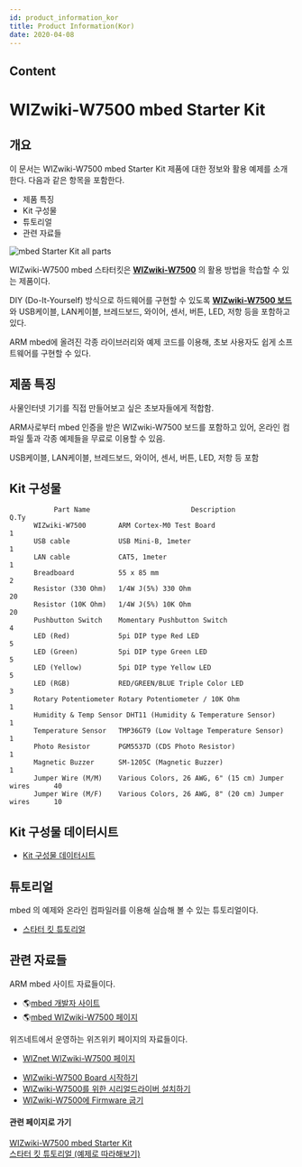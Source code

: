 ```yaml
---
id: product_information_kor
title: Product Information(Kor)
date: 2020-04-08
---
```



## Content
# WIZwiki-W7500 mbed Starter Kit

## 개요

이 문서는 WIZwiki-W7500 mbed Starter Kit 제품에 대한 정보와 활용 예제를 소개한다. 다음과 같은 항목을
포함한다.

  - 제품 특징
  - Kit 구성물
  - 튜토리얼
  - 관련 자료들

![mbed Starter Kit all
parts](/document_framework/img/products/wizwiki_mbed_kit/kit_kr/mbed_starter_kit_all.jpg)

WIZwiki-W7500 mbed 스타터킷은
**[WIZwiki-W7500](/products/wizwiki_w7500/start)** 의 활용 방법을 학습할 수 있는
제품이다.

DIY (Do-It-Yourself) 방식으로 하드웨어를 구현할 수 있도록 **[WIZwiki-W7500
보드](/products/wizwiki_w7500/start)** 와 USB케이블, LAN케이블, 브레드보드, 와이어,
센서, 버튼, LED, 저항 등을 포함하고 있다.

ARM mbed에 올려진 각종 라이브러리와 예제 코드를 이용해, 초보 사용자도 쉽게 소프트웨어를 구현할 수 있다.

## 제품 특징

사물인터넷 기기를 직접 만들어보고 싶은 초보자들에게 적합함.

ARM사로부터 mbed 인증을 받은 WIZwiki-W7500 보드를 포함하고 있어, 온라인 컴파일 툴과 각종 예제들을 무료로
이용할 수 있음.

USB케이블, LAN케이블, 브레드보드, 와이어, 센서, 버튼, LED, 저항 등 포함

## Kit 구성물
``` 
           Part Name                         Description                       Q.Ty
      WIZwiki-W7500        ARM Cortex-M0 Test Board                              1
      USB cable            USB Mini-B, 1meter                                    1
      LAN cable            CAT5, 1meter                                          1
      Breadboard           55 x 85 mm                                            2
      Resistor (330 Ohm)   1/4W J(5%) 330 Ohm                                   20
      Resistor (10K Ohm)   1/4W J(5%) 10K Ohm                                   20
      Pushbutton Switch    Momentary Pushbutton Switch                           4
      LED (Red)            5pi DIP type Red LED                                  5
      LED (Green)          5pi DIP type Green LED                                5
      LED (Yellow)         5pi DIP type Yellow LED                               5
      LED (RGB)            RED/GREEN/BLUE Triple Color LED                       3
      Rotary Potentiometer Rotary Potentiometer / 10K Ohm                        1
      Humidity & Temp Sensor DHT11 (Humidity & Temperature Sensor)               1
      Temperature Sensor   TMP36GT9 (Low Voltage Temperature Sensor)             1
      Photo Resistor       PGM5537D (CDS Photo Resistor)                         1
      Magnetic Buzzer      SM-1205C (Magnetic Buzzer)                            1
      Jumper Wire (M/M)    Various Colors, 26 AWG, 6" (15 cm) Jumper wires      40
      Jumper Wire (M/F)    Various Colors, 26 AWG, 8" (20 cm) Jumper wires      10
```

## Kit 구성물 데이터시트


  * [Kit 구성물 데이터시트]()                


## 튜토리얼

mbed 의 예제와 온라인 컴파일러를 이용해 실습해 볼 수 있는 튜토리얼이다.

  * [스타터 킷 튜토리얼]()
  
## 관련 자료들

ARM mbed 사이트 자료들이다.

  - 🌎[mbed 개발자 사이트](https://developer.mbed.org)
  - 🌎[mbed WIZwiki-W7500
    페이지](https://developer.mbed.org/platforms/WIZwiki-W7500/)

위즈네트에서 운영하는 위즈위키 페이지의 자료들이다.

  - [WIZnet WIZwiki-W7500 페이지](/products/wizwiki_w7500/start)

<!-- end list -->

   * [WIZwiki-W7500 Board 시작하기]()
   * [WIZwiki-W7500를 위한 시리얼드라이버 설치하기]()
   * [WIZwiki-W7500에 Firmware 굽기]()

#### 관련 페이지로 가기

[WIZwiki-W7500 mbed Starter Kit](/products/wizwiki_mbed_kit/start)  
[스타터 킷 튜토리얼 (예제로
따라해보기)](/products/wizwiki_mbed_kit/kit_kr/tutorial_kr)
